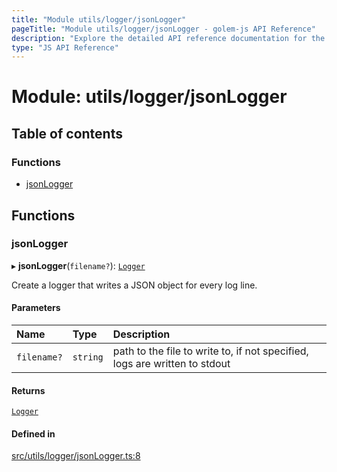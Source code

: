 ```yaml
---
title: "Module utils/logger/jsonLogger"
pageTitle: "Module utils/logger/jsonLogger - golem-js API Reference"
description: "Explore the detailed API reference documentation for the Module utils/logger/jsonLogger within the golem-js SDK for the Golem Network."
type: "JS API Reference"
---
```

# Module: utils/logger/jsonLogger

## Table of contents

### Functions

- [jsonLogger](utils_logger_jsonLogger#jsonlogger)

## Functions

### jsonLogger

▸ **jsonLogger**(`filename?`): [`Logger`](../interfaces/utils_logger_logger.Logger)

Create a logger that writes a JSON object for every log line.

#### Parameters

| Name | Type | Description |
| :------ | :------ | :------ |
| `filename?` | `string` | path to the file to write to, if not specified, logs are written to stdout |

#### Returns

[`Logger`](../interfaces/utils_logger_logger.Logger)

#### Defined in

[src/utils/logger/jsonLogger.ts:8](https://github.com/golemfactory/golem-js/blob/a42794e/src/utils/logger/jsonLogger.ts#L8)
